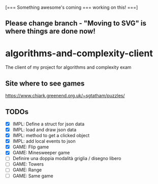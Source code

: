 [=== Something awesome's coming === working on this! ===]

## Please change branch - "Moving to SVG" is where things are done now!

# algorithms-and-complexity-client
The client of my project for algorithms and complexity exam

## Site where to see games
https://www.chiark.greenend.org.uk/~sgtatham/puzzles/

## TODOs
- [x] IMPL: Define a struct for json data
- [x] IMPL: load and draw json data
- [x] IMPL: method to get a clicked object
- [x] IMPL: add local events to json
- [x] GAME: Flip game
- [x] GAME: Minesweeper game
- [ ] Definire una doppia modalità griglia / disegno libero
- [ ] GAME: Towers
- [ ] GAME: Range
- [ ] GAME: Same game
